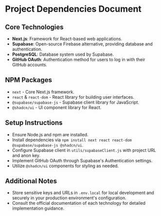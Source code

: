 # Project Dependencies Document

## Core Technologies

- **Next.js**: Framework for React-based web applications.
- **Supabase**: Open-source Firebase alternative, providing database and authentication.
- **PostgreSQL**: Database system used by Supabase.
- **GitHub OAuth**: Authentication method for users to log in with their GitHub accounts.

## NPM Packages

- `next` - Core Next.js framework.
- `react` & `react-dom` - React library for building user interfaces.
- `@supabase/supabase-js` - Supabase client library for JavaScript.
- `@shadcn/ui` - UI component library for React.

## Setup Instructions

- Ensure Node.js and npm are installed.
- Install dependencies via `npm install next react react-dom @supabase/supabase-js @shadcn/ui`.
- Configure Supabase client in `utils/supabaseClient.js` with project URL and anon key.
- Implement GitHub OAuth through Supabase's Authentication settings.
- Utilize `@shadcn/ui` components for styling as needed.

## Additional Notes

- Store sensitive keys and URLs in `.env.local` for local development and securely in your production environment's configuration.
- Consult the official documentation of each technology for detailed implementation guidance.
